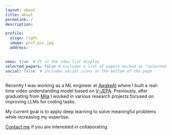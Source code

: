 ```yaml
---
layout: about
title: about
permalink: / 
description:  

profile:
  align: right
  image: prof_pic.jpg
  address: 
    

news: true  # It is the idea list display
selected_papers: false # includes a list of papers marked as "selected={true}"
social: false  # includes social icons at the bottom of the page
---
```

Recently I was working as a ML engineer at <a href="https://www.awakeai.ca/about">AwakeAI</a> where I built a real-time video understanding model based on  <a href="https://ai.meta.com/blog/v-jepa-yann-lecun-ai-model-video-joint-embedding-predictive-architecture/">V-JEPA</a>. Previously, after graduating from <a href="https://mila.quebec/en/">Mila</a> I worked in various research projects focused on improving LLMs for coding tasks.

My current goal is to apply deep learning to solve meaningful problems while increasing my expertise. 

[Contact me](mailto:atonkamanda@hotmail.com) if you are interested in collaborating.